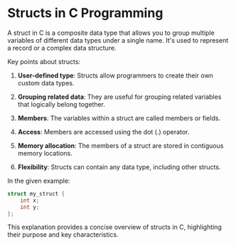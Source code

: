 # Structs in C Programming

A struct in C is a composite data type that allows you to group multiple variables of different data types under a single name. It's used to represent a record or a complex data structure.

Key points about structs:

1. **User-defined type**: Structs allow programmers to create their own custom data types.

2. **Grouping related data**: They are useful for grouping related variables that logically belong together.

3. **Members**: The variables within a struct are called members or fields.

4. **Access**: Members are accessed using the dot (.) operator.

5. **Memory allocation**: The members of a struct are stored in contiguous memory locations.

6. **Flexibility**: Structs can contain any data type, including other structs.

In the given example:

```c
struct my_struct {
    int x;
    int y;
};
```

This explanation provides a concise overview of structs in C, highlighting their purpose and key characteristics.
